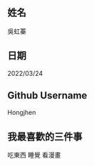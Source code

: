 姓名
----
吳虹蓁

日期
----
2022/03/24

Github Username
---------------
Hongjhen

我最喜歡的三件事
---------------
吃東西 睡覺 看漫畫